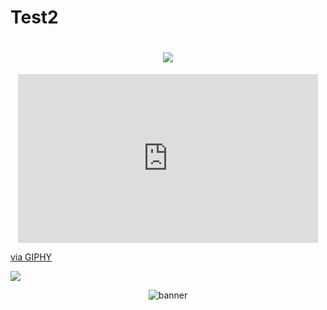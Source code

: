 # Test2
<h1 align="center">
 <img src="https://imgur.com/gallery/qJVEWkg" />
</h1>

<p align="center">
  <iframe src="https://giphy.com/embed/1iqj5MXG4zqdzXsBJD" width="480" height="270" frameBorder="0" class="giphy-embed" allowFullScreen></iframe><p><a href="https://giphy.com/gifs/macys-independence-day-4th-of-july-1iqj5MXG4zqdzXsBJD">via GIPHY</a></p>
  
</p>

![](https://i.imgur.com/qJVEWkg.gif)

<p align="center">
 <img src='[relative path]' alt="banner"></img>
</p>
